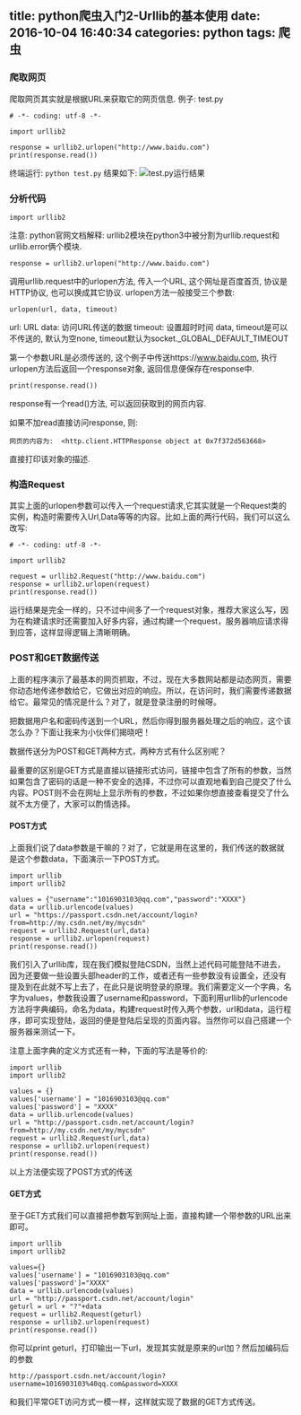 title: python爬虫入门2-Urllib的基本使用
date: 2016-10-04 16:40:34
categories: python
tags: 爬虫
---

### 爬取网页
爬取网页其实就是根据URL来获取它的网页信息.
例子: test.py
```
# -*- coding: utf-8 -*-

import urllib2

response = urllib2.urlopen("http://www.baidu.com")
print(response.read())

```

<!--more-->

终端运行: <code>python test.py</code>
结果如下: 
![test.py运行结果](http://timilong.com/%E6%B7%B1%E5%BA%A6%E6%88%AA%E5%9B%BE20161004165509.png)


### 分析代码
    
    import urllib2

注意: python官网文档解释: urllib2模块在python3中被分割为urllib.request和urllib.error俩个模块.

    response = urllib2.urlopen("http://www.baidu.com")

调用urllib.request中的urlopen方法, 传入一个URL, 这个网址是百度首页, 协议是HTTP协议, 也可以换成其它协议.
urlopen方法一般接受三个参数: 

    urlopen(url, data, timeout)

url: URL
data: 访问URL传送的数据
timeout: 设置超时时间
data, timeout是可以不传送的, 默认为空none, timeout默认为socket._GLOBAL_DEFAULT_TIMEOUT

第一个参数URL是必须传送的, 这个例子中传送https://www.baidu.com, 执行urlopen方法后返回一个response对象, 返回信息便保存在response中.

    print(response.read())

response有一个read()方法, 可以返回获取到的网页内容.

如果不加read直接访问response, 则:

    网页的内容为:  <http.client.HTTPResponse object at 0x7f372d563668>

直接打印该对象的描述.


### 构造Request

其实上面的urlopen参数可以传入一个request请求,它其实就是一个Request类的实例，构造时需要传入Url,Data等等的内容。比如上面的两行代码，我们可以这么改写:

```
# -*- coding: utf-8 -*-

import urllib2
 
request = urllib2.Request("http://www.baidu.com")
response = urllib2.urlopen(request)
print(response.read())

```
运行结果是完全一样的，只不过中间多了一个request对象，推荐大家这么写，因为在构建请求时还需要加入好多内容，通过构建一个request，服务器响应请求得到应答，这样显得逻辑上清晰明确。


### POST和GET数据传送

上面的程序演示了最基本的网页抓取，不过，现在大多数网站都是动态网页，需要你动态地传递参数给它，它做出对应的响应。所以，在访问时，我们需要传递数据给它。最常见的情况是什么？对了，就是登录注册的时候呀。

把数据用户名和密码传送到一个URL，然后你得到服务器处理之后的响应，这个该怎么办？下面让我来为小伙伴们揭晓吧！

数据传送分为POST和GET两种方式，两种方式有什么区别呢？

最重要的区别是GET方式是直接以链接形式访问，链接中包含了所有的参数，当然如果包含了密码的话是一种不安全的选择，不过你可以直观地看到自己提交了什么内容。POST则不会在网址上显示所有的参数，不过如果你想直接查看提交了什么就不太方便了，大家可以酌情选择。

#### POST方式
上面我们说了data参数是干嘛的？对了，它就是用在这里的，我们传送的数据就是这个参数data，下面演示一下POST方式。

```
import urllib
import urllib2

values = {"username":"1016903103@qq.com","password":"XXXX"}
data = urllib.urlencode(values) 
url = "https://passport.csdn.net/account/login?from=http://my.csdn.net/my/mycsdn"
request = urllib2.Request(url,data)
response = urllib2.urlopen(request)
print(response.read())
```

我们引入了urllib库，现在我们模拟登陆CSDN，当然上述代码可能登陆不进去，因为还要做一些设置头部header的工作，或者还有一些参数没有设置全，还没有提及到在此就不写上去了，在此只是说明登录的原理。我们需要定义一个字典，名字为values，参数我设置了username和password，下面利用urllib的urlencode方法将字典编码，命名为data，构建request时传入两个参数，url和data，运行程序，即可实现登陆，返回的便是登陆后呈现的页面内容。当然你可以自己搭建一个服务器来测试一下。

注意上面字典的定义方式还有一种，下面的写法是等价的:

```
import urllib
import urllib2

values = {}
values['username'] = "1016903103@qq.com"
values['password'] = "XXXX"
data = urllib.urlencode(values) 
url = "http://passport.csdn.net/account/login?from=http://my.csdn.net/my/mycsdn"
request = urllib2.Request(url,data)
response = urllib2.urlopen(request)
print(response.read())
```
以上方法便实现了POST方式的传送


#### GET方式
至于GET方式我们可以直接把参数写到网址上面，直接构建一个带参数的URL出来即可。

```
import urllib
import urllib2

values={}
values['username'] = "1016903103@qq.com"
values['password']="XXXX"
data = urllib.urlencode(values) 
url = "http://passport.csdn.net/account/login"
geturl = url + "?"+data
request = urllib2.Request(geturl)
response = urllib2.urlopen(request)
print(response.read())
```

你可以print geturl，打印输出一下url，发现其实就是原来的url加？然后加编码后的参数

    http://passport.csdn.net/account/login?username=1016903103%40qq.com&password=XXXX

和我们平常GET访问方式一模一样，这样就实现了数据的GET方式传送。
